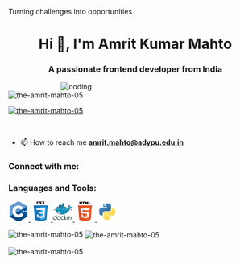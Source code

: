 Turning challenges into opportunities
<h1 align="center">Hi 👋, I'm Amrit Kumar Mahto</h1>
<h3 align="center">A passionate frontend developer from India</h3>
<img align="right" alt="coding" width="400" src="https://miro.medium.com/v2/resize:fit:1400/0*goaFvkjpQM-0p0h6.">

<p align="left"> <img src="https://komarev.com/ghpvc/?username=the-amrit-mahto-05&label=Profile%20views&color=0e75b6&style=flat" alt="the-amrit-mahto-05" /> </p>

<p align="left"> <a href="https://github.com/ryo-ma/github-profile-trophy"><img src="https://github-profile-trophy.vercel.app/?username=the-amrit-mahto-05" alt="the-amrit-mahto-05" /></a> </p>

<p align="left"> <a href="https://twitter.com/" target="blank"><img src="https://img.shields.io/twitter/follow/?logo=twitter&style=for-the-badge" alt="" /></a> </p>

- 📫 How to reach me **amrit.mahto@adypu.edu.in**

<h3 align="left">Connect with me:</h3>
<p align="left">
</p>

<h3 align="left">Languages and Tools:</h3>
<p align="left"> <a href="https://www.w3schools.com/cpp/" target="_blank" rel="noreferrer"> <img src="https://raw.githubusercontent.com/devicons/devicon/master/icons/cplusplus/cplusplus-original.svg" alt="cplusplus" width="40" height="40"/> </a> <a href="https://www.w3schools.com/css/" target="_blank" rel="noreferrer"> <img src="https://raw.githubusercontent.com/devicons/devicon/master/icons/css3/css3-original-wordmark.svg" alt="css3" width="40" height="40"/> </a> <a href="https://www.docker.com/" target="_blank" rel="noreferrer"> <img src="https://raw.githubusercontent.com/devicons/devicon/master/icons/docker/docker-original-wordmark.svg" alt="docker" width="40" height="40"/> </a> <a href="https://www.w3.org/html/" target="_blank" rel="noreferrer"> <img src="https://raw.githubusercontent.com/devicons/devicon/master/icons/html5/html5-original-wordmark.svg" alt="html5" width="40" height="40"/> </a> <a href="https://www.python.org" target="_blank" rel="noreferrer"> <img src="https://raw.githubusercontent.com/devicons/devicon/master/icons/python/python-original.svg" alt="python" width="40" height="40"/> </a> </p>

<p><img align="left" src="https://github-readme-stats.vercel.app/api/top-langs?username=the-amrit-mahto-05&show_icons=true&locale=en&layout=compact" alt="the-amrit-mahto-05" /></p>

<p>&nbsp;<img align="center" src="https://github-readme-stats.vercel.app/api?username=the-amrit-mahto-05&show_icons=true&locale=en" alt="the-amrit-mahto-05" /></p>

<p><img align="center" src="https://github-readme-streak-stats.herokuapp.com/?user=the-amrit-mahto-05&" alt="the-amrit-mahto-05" /></p>
